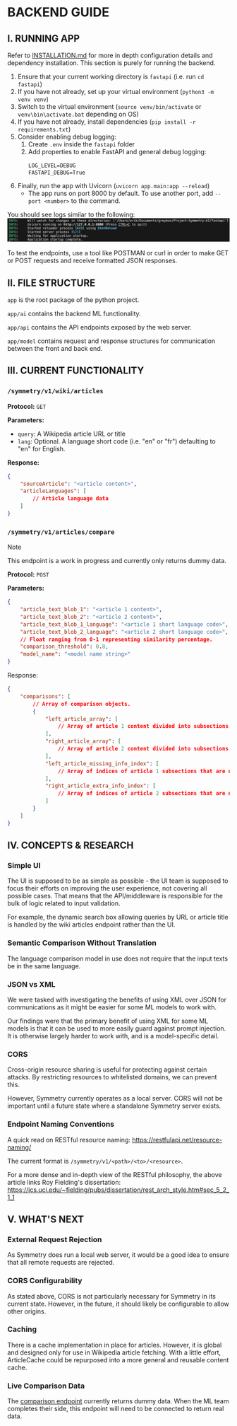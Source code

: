 # BACKEND GUIDE

## I. **RUNNING APP**

Refer to [INSTALLATION.md](../INSTALLATION.md) for more in depth configuration details
and dependency installation. This section is purely for running the backend.

1) Ensure that your current working directory is `fastapi` (i.e. run `cd fastapi`)
2) If you have not already, set up your virtual environment (`python3 -m venv venv`)
3) Switch to the virtual environment (`source venv/bin/activate` or `venv\bin\activate.bat` depending on OS)
4) If you have not already, install dependencies (`pip install -r requirements.txt`)
5) Consider enabling debug logging:
   1) Create `.env` inside the `fastapi` folder
   2) Add properties to enable FastAPI and general debug logging:
      ```properties
      LOG_LEVEL=DEBUG
      FASTAPI_DEBUG=True
      ```
6) Finally, run the app with Uvicorn (`uvicorn app.main:app --reload`)
   * The app runs on port 8000 by default. To use another port, add `--port <number>` to the command.

You should see logs similar to the following:
![result](../extras/uvicornrun.png)

To test the endpoints, use a tool like POSTMAN or curl in order to make GET or POST requests and receive formatted JSON responses.

## II. **FILE STRUCTURE**

`app` is the root package of the python project.

`app/ai` contains the backend ML functionality.

`app/api` contains the API endpoints exposed by the web server.

`app/model` contains request and response structures for communication between the front and back end.

## III. **CURRENT FUNCTIONALITY**

### `/symmetry/v1/wiki/articles`

**Protocol:** `GET`

**Parameters:**
 * `query`: A Wikipedia article URL or title
 * `lang`: Optional. A language short code (i.e. "en" or "fr") defaulting to "en" for English.

**Response:**

```json
{
    "sourceArticle": "<article content>",
    "articleLanguages": [
        // Article language data
    ]
}
```

### `/symmetry/v1/articles/compare`

> [!NOTE]
> This endpoint is a work in progress and currently only returns dummy data.

**Protocol:** `POST`

**Parameters:**
```json
{
    "article_text_blob_1": "<article 1 content>",
    "article_text_blob_2": "<article 2 content>",
    "article_text_blob_1_language": "<article 1 short language code>",
    "article_text_blob_2_language": "<article 2 short language code>",
    // Float ranging from 0-1 representing similarity percentage.
    "comparison_threshold": 0.8,
    "model_name": "<model name string>"
}
```

Response:
```json
{
    "comparisons": [
        // Array of comparison objects.
        {
            "left_article_array": [
                // Array of article 1 content divided into subsections.
            ],
            "right_article_array": [
                // Array of article 2 content divided into subsections.
            ],
            "left_article_missing_info_index": [
                // Array of indices of article 1 subsections that are not present in 2.
            ],
            "right_article_extra_info_index": [
                // Array of indices of article 2 subsections that are not present in 1.
            ]
        }
    ]
}
```

## IV. **CONCEPTS & RESEARCH**

### Simple UI
The UI is supposed to be as simple as possible - the UI team is supposed to focus their
efforts on improving the user experience, not covering all possible cases.
That means that the API/middleware is responsible for the bulk of logic related to input
validation.

For example, the dynamic search box allowing queries by URL or article title is handled
by the wiki articles endpoint rather than the UI.

### Semantic Comparison Without Translation
The language comparison model in use does not require that the input texts be in the same language.

### JSON vs XML
We were tasked with investigating the benefits of using XML over JSON for communications
as it might be easier for some ML models to work with.

Our findings were that the primary benefit of using XML for some ML models is that it can
be used to more easily guard against prompt injection.
It is otherwise largely harder to work with, and is a model-specific detail.

### CORS
Cross-origin resource sharing is useful for protecting against certain attacks.
By restricting resources to whitelisted domains, we can prevent this.

However, Symmetry currently operates as a local server. CORS will not be important until
a future state where a standalone Symmetry server exists.

### Endpoint Naming Conventions

A quick read on RESTful resource naming: https://restfulapi.net/resource-naming/

The current format is `/symmetry/v1/<path>/<to>/<resource>`.

For a more dense and in-depth view of the RESTful philosophy, the above article
links Roy Fielding's dissertation:
https://ics.uci.edu/~fielding/pubs/dissertation/rest_arch_style.htm#sec_5_2_1_1

## V. **WHAT'S NEXT**

### External Request Rejection
As Symmetry does run a local web server, it would be a good idea to ensure that all
remote requests are rejected.

### CORS Configurability
As stated above, CORS is not particularly necessary for Symmetry in its current state.
However, in the future, it should likely be configurable to allow other origins.

### Caching
There is a cache implementation in place for articles. However, it is global and
designed only for use in Wikipedia article fetching. With a little effort, ArticleCache
could be repurposed into a more general and reusable content cache.

### Live Comparison Data
The [comparison endpoint](#symmetryv1articlescompare) currently returns dummy data.
When the ML team completes their side, this endpoint will need to be connected to
return real data.

